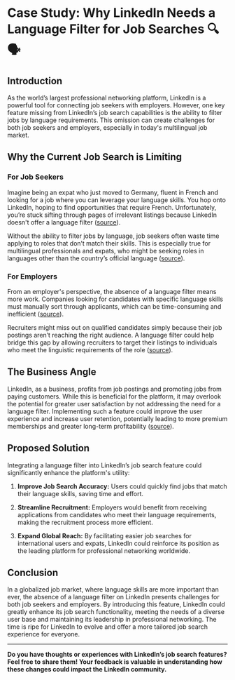 # Case Study: Why LinkedIn Needs a Language Filter for Job Searches 🔍🗣️

## Introduction

As the world’s largest professional networking platform, LinkedIn is a powerful tool for connecting job seekers with employers. However, one key feature missing from LinkedIn’s job search capabilities is the ability to filter jobs by language requirements. This omission can create challenges for both job seekers and employers, especially in today's multilingual job market.

## Why the Current Job Search is Limiting

### For Job Seekers

Imagine being an expat who just moved to Germany, fluent in French and looking for a job where you can leverage your language skills. You hop onto LinkedIn, hoping to find opportunities that require French. Unfortunately, you’re stuck sifting through pages of irrelevant listings because LinkedIn doesn't offer a language filter ([source](https://www.reddit.com/r/linkedin/comments/y6r58v/does_linkedin_have_the_option_to_filter_jobs/)).

Without the ability to filter jobs by language, job seekers often waste time applying to roles that don’t match their skills. This is especially true for multilingual professionals and expats, who might be seeking roles in languages other than the country’s official language ([source](https://chrome-stats.com/d/mbebgkhmkkhpibfdkmckimiphjjpljgk/linkedin-job-search-language-filter)).

### For Employers

From an employer's perspective, the absence of a language filter means more work. Companies looking for candidates with specific language skills must manually sort through applicants, which can be time-consuming and inefficient ([source](https://www.reddit.com/r/linkedin/comments/f1vh2u/chrome_extension_to_filter_linkedin_job/)).

Recruiters might miss out on qualified candidates simply because their job postings aren’t reaching the right audience. A language filter could help bridge this gap by allowing recruiters to target their listings to individuals who meet the linguistic requirements of the role ([source](https://www.reddit.com/r/linkedin/comments/0fghu9/what_is_going_on_with_linkedins_job_search_filters/)).

## The Business Angle

LinkedIn, as a business, profits from job postings and promoting jobs from paying customers. While this is beneficial for the platform, it may overlook the potential for greater user satisfaction by not addressing the need for a language filter. Implementing such a feature could improve the user experience and increase user retention, potentially leading to more premium memberships and greater long-term profitability ([source](https://chrome-stats.com/d/mbebgkhmkkhpibfdkmckimiphjjpljgk/linkedin-job-search-language-filter)).

## Proposed Solution

Integrating a language filter into LinkedIn’s job search feature could significantly enhance the platform's utility:

1. **Improve Job Search Accuracy:** Users could quickly find jobs that match their language skills, saving time and effort.

2. **Streamline Recruitment:** Employers would benefit from receiving applications from candidates who meet their language requirements, making the recruitment process more efficient.

3. **Expand Global Reach:** By facilitating easier job searches for international users and expats, LinkedIn could reinforce its position as the leading platform for professional networking worldwide.

## Conclusion

In a globalized job market, where language skills are more important than ever, the absence of a language filter on LinkedIn presents challenges for both job seekers and employers. By introducing this feature, LinkedIn could greatly enhance its job search functionality, meeting the needs of a diverse user base and maintaining its leadership in professional networking. The time is ripe for LinkedIn to evolve and offer a more tailored job search experience for everyone.

---

**Do you have thoughts or experiences with LinkedIn’s job search features? Feel free to share them! Your feedback is valuable in understanding how these changes could impact the LinkedIn community.**
